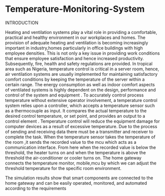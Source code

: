 # Temperature-Monitoring-System

INTRODUCTION

Heating and ventilation systems play a vital role in providing a comfortable, practical and healthy environment in our workplaces and homes. The provision of adequate heating and ventilation is becoming increasingly important in industry,homes particularly in office buildings with high employee densities. This is not only a key issue in providing work conditions that ensure employee satisfaction and hence increased productivity. Subsequently, fire, health and safety regulations are provided. In tropical area such as Nigeria, temperature control is critical in a server room, hence, air ventilation systems are usually implemented for maintaining satisfactory comfort conditions by keeping the temperature of the server within a certain range. The energy consumption as well as indoor comfort aspects of ventilated systems is highly dependent on the design, performance and control of the system and equipment . To accurately control process temperature without extensive operator involvement, a temperature control system relies upon a controller, which accepts a temperature sensor such as a thermocouple as input. It compares the actual temperature to the desired control temperature, or set point, and provides an output to a control element . Temperature control will reduce the equipment damage for computer devices as a result of excessive temperature. Due to the process of sending and receiving data there must be a transmitter and receiver to complete the task. When the temperature sensor takes the temperature of the room ,it sends the recorded value to the mcu which acts as a communication interface. From here when the recorded value is below the threshold, the heater turns on and when the temperature is above the threshold the air-conditioner or cooler turns on. The home gateway connects the temperature monitor, mobile,mcu by which we can adjust the threshold temperature for the specific room environment.

The simulation results show that smart components are connected to the home gateway and can be easily operated, monitored, and automated according to the requirements

